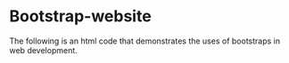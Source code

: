 # Bootstrap-website
The following is an html code that demonstrates the uses of bootstraps in web development. 
